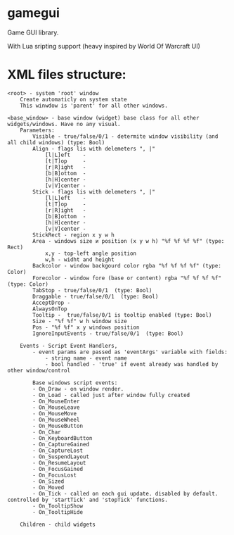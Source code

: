 gamegui
=======


Game GUI library.

With Lua sripting support (heavy inspired by World Of Warcraft UI) 


XML files structure:
=======

	<root> - system 'root' window
		Create automaticly on system state
	 	This winwdow is 'parent' for all other windows.

	<base_window> - base window (widget) base class for all other widgets/windows. Have no any visual.
		Parameters:
			Visible - true/false/0/1 - determite window visibility (and all child windows) (type: Bool)
			Align - flags lis with delemeters ", |"
				[l|L]eft 	- 
				[t|T]op  	-
				[r|R]ight 	-
				[b|B]ottom 	-
				[h|H]center -
				[v|V]center -
			Stick - flags lis with delemeters ", |"
				[l|L]eft 	- 
				[t|T]op  	-
				[r|R]ight 	-
				[b|B]ottom 	-
				[h|H]center -
				[v|V]center -
			StickRect - region x y w h
			Area - windows size и position (x y w h) "%f %f %f %f" (type: Rect)
				x,y - top-left angle position
				w,h - widht and height
			Backcolor - window backgourd color rgba "%f %f %f %f" (type: Color)
			Forecolor - window fore (base or content) rgba "%f %f %f %f" (type: Color)
			TabStop - true/false/0/1  (type: Bool)
			Draggable - true/false/0/1  (type: Bool)
			AcceptDrop - 
			AlwaysOnTop
			Tooltip -  true/false/0/1 is tooltip enabled (type: Bool)
			Size - "%f %f" w h window size 
			Pos - "%f %f" x y windows position
			IgnoreInputEvents - true/false/0/1  (type: Bool)

		Events - Script Event Handlers, 
			- event params are passed as 'eventArgs' variable with fields:
				- string name - event name 
				- bool handled - 'true' if event already was handled by other window/control

			Base windows script events:
			- On_Draw - on window render. 
			- On_Load - called just after window fully created
			- On_MouseEnter
			- On_MouseLeave
			- On_MouseMove
			- On_MouseWheel
			- On_MouseButton
			- On_Char
			- On_KeyboardButton
			- On_CaptureGained
			- On_CaptureLost
			- On_SuspendLayout
			- On_ResumeLayout
			- On_FocusGained
			- On_FocusLost
			- On_Sized
			- On_Moved
			- On_Tick - called on each gui update. disabled by default. controlled by 'startTick' and 'stopTick' functions.
			- On_TooltipShow
			- On_TooltipHide

		Children - child widgets